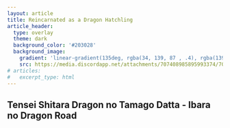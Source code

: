 ```yaml
---
layout: article
title: Reincarnated as a Dragon Hatchling
article_header:
  type: overlay
  theme: dark
  background_color: '#203028'
  background_image:
    gradient: 'linear-gradient(135deg, rgba(34, 139, 87 , .4), rgba(139, 34, 139, .4))'
    src: https://media.discordapp.net/attachments/707408985895993374/707437128279261234/RAADE-Vol12_full_cover1.jpg
# articles:
#   excerpt_type: html
---
```


<!-- ![Irushia](https://media.discordapp.net/attachments/707408985895993374/707437128279261234/RAADE-Vol12_full_cover1.jpg) -->

## Tensei Shitara Dragon no Tamago Datta - Ibara no Dragon Road
